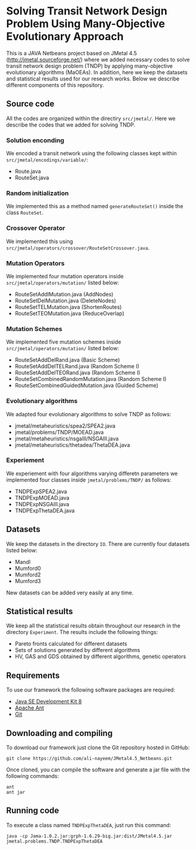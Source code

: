 # Solving Transit Network Design Problem Using Many-Objective Evolutionary Approach
This is a JAVA Netbeans project based on JMetal 4.5 (http://jmetal.sourceforge.net/) where we added necessary codes to solve transit network design problem (TNDP) by applying many-objective evolutionary algorithms (MaOEAs). In addition, here we keep the datasets and statistical results used for our research works. Below we describe different components of this repository.

## Source code
All the codes are organized within the directiry `src/jmetal/`. Here we describe the codes that we added for solving TNDP.

### Solution enconding
We encoded a transit network using the following classes kept within `src/jmetal/encodings/variable/`:
* Route.java 
* RouteSet.java 

### Random initialization
We implemented this as a method named `generateRouteSet()` inside the class `RouteSet`.

### Crossover Operator
We implemented this using `src/jmetal/operators/crossover/RouteSetCrossover.java`.

### Mutation Operators
We implemented four mutation operators inside `src/jmetal/operators/mutation/` listed below:
* RouteSetAddlMutation.java  (AddNodes)
* RouteSetDelMutation.java  (DeleteNodes)
* RouteSetTELMutation.java  (ShortenRoutes)
* RouteSetTEOMutation.java  (ReduceOverlap)

### Mutation Schemes
We implemented five mutation schemes inside `src/jmetal/operators/mutation/` listed below:
* RouteSetAddDelRand.java  (Basic Scheme)
* RouteSetAddDelTELRand.java  (Random Scheme I)
* RouteSetAddDelTEORand.java  (Random Scheme I)
* RouteSetCombinedRandomMutation.java  (Random Scheme I)
* RouteSetCombinedGuidedMutation.java  (Guided Scheme)

### Evolutionary algorithms
We adapted four evolutionary algorithms to solve TNDP as follows:
* jmetal/metaheuristics/spea2/SPEA2.java
* jmetal/problems/TNDP/MOEAD.java
* jmetal/metaheuristics/nsgaIII/NSGAIII.java
* jmetal/metaheuristics/thetadea/ThetaDEA.java


### Experiement
We experiement with four algorithms varying differetn parameters we implemented four classes inside `jmetal/problems/TNDP/` as follows:
* TNDPExpSPEA2.java
* TNDPExpMOEAD.java
* TNDPExpNSGAIII.java
* TNDPExpThetaDEA.java

## Datasets
We keep the datasets in the directory `IO`. There are currently four datasets listed below:
* Mandl 
* Mumford0 
* Mumford2
* Mumford3

New datasets can be added very easily at any time.

## Statistical results
We keep all the statistical results obtain throughout our research in the directory `Experiment`. The results include the following things:
* Pareto fronts calculated for different datasets
* Sets of solutions generated by different algorithms
* HV, GAS and GDS obtained by different algorithms, genetic operators

## Requirements
To use our framework the following software packages are required:
* [Java SE Development Kit 8](http://www.oracle.com/technetwork/java/javase/downloads/jdk8-downloads-2133151.html?ssSourceSiteId=otnes)
* [Apache Ant](https://ant.apache.org/)
* [Git](https://git-scm.com/)

## Downloading and compiling
To download our framework just clone the Git repository hosted in GitHub:
```
git clone https://github.com/ali-nayeem/JMetal4.5_Netbeans.git
```
Once cloned, you can compile the software and generate a jar file with the following commands:
```
ant
ant jar
```

## Running code
To execute a class named `TNDPExpThetaDEA`, just run this command:

```
java -cp Jama-1.0.2.jar:grph-1.6.29-big.jar:dist/JMetal4.5.jar jmetal.problems.TNDP.TNDPExpThetaDEA
```
